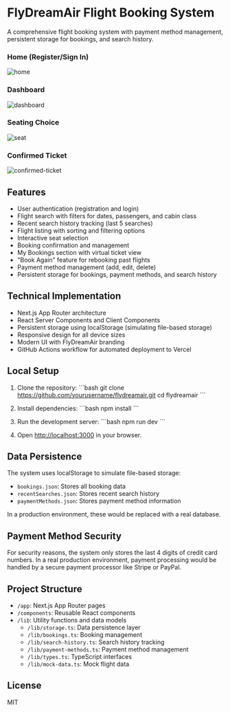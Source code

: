 # FlyDreamAir Flight Booking System

A comprehensive flight booking system with payment method management, persistent storage for bookings, and search history.


### Home (Register/Sign In)
![home](https://github.com/user-attachments/assets/b43f84f6-ff03-456d-929a-6e0b907db7eb)
### Dashboard
![dashboard](https://github.com/user-attachments/assets/3ee87d47-7097-45ae-802a-ec47921643e7)
### Seating Choice
![seat](https://github.com/user-attachments/assets/7b978999-7c05-4956-aba2-24fb0b913146)
### Confirmed Ticket
![confirmed-ticket](https://github.com/user-attachments/assets/25e7975e-a587-4ce3-8d9c-c5dfd18f2d80)


## Features

- User authentication (registration and login)
- Flight search with filters for dates, passengers, and cabin class
- Recent search history tracking (last 5 searches)
- Flight listing with sorting and filtering options
- Interactive seat selection
- Booking confirmation and management
- My Bookings section with virtual ticket view
- "Book Again" feature for rebooking past flights
- Payment method management (add, edit, delete)
- Persistent storage for bookings, payment methods, and search history

## Technical Implementation

- Next.js App Router architecture
- React Server Components and Client Components
- Persistent storage using localStorage (simulating file-based storage)
- Responsive design for all device sizes
- Modern UI with FlyDreamAir branding
- GitHub Actions workflow for automated deployment to Vercel

## Local Setup

1. Clone the repository:
\`\`\`bash
git clone https://github.com/yourusername/flydreamair.git
cd flydreamair
\`\`\`

2. Install dependencies:
\`\`\`bash
npm install
\`\`\`

3. Run the development server:
\`\`\`bash
npm run dev
\`\`\`

4. Open [http://localhost:3000](http://localhost:3000) in your browser.

## Data Persistence

The system uses localStorage to simulate file-based storage:

- `bookings.json`: Stores all booking data
- `recentSearches.json`: Stores recent search history
- `paymentMethods.json`: Stores payment method information

In a production environment, these would be replaced with a real database.

## Payment Method Security

For security reasons, the system only stores the last 4 digits of credit card numbers. In a real production environment, payment processing would be handled by a secure payment processor like Stripe or PayPal.

## Project Structure

- `/app`: Next.js App Router pages
- `/components`: Reusable React components
- `/lib`: Utility functions and data models
  - `/lib/storage.ts`: Data persistence layer
  - `/lib/bookings.ts`: Booking management
  - `/lib/search-history.ts`: Search history tracking
  - `/lib/payment-methods.ts`: Payment method management
  - `/lib/types.ts`: TypeScript interfaces
  - `/lib/mock-data.ts`: Mock flight data

## License

MIT
